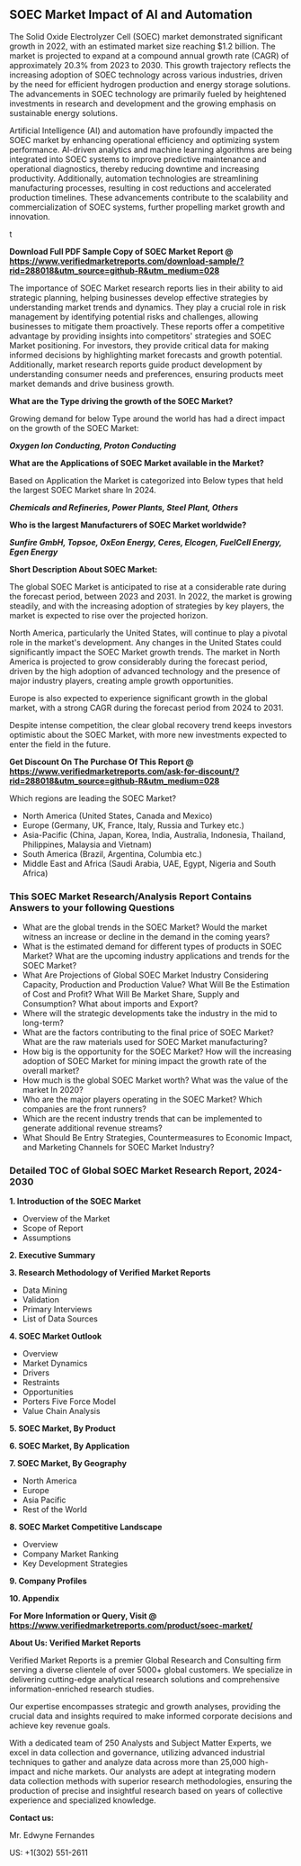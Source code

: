 <h2>SOEC Market Impact of AI and Automation</h2><p>The Solid Oxide Electrolyzer Cell (SOEC) market demonstrated significant growth in 2022, with an estimated market size reaching $1.2 billion. The market is projected to expand at a compound annual growth rate (CAGR) of approximately 20.3% from 2023 to 2030. This growth trajectory reflects the increasing adoption of SOEC technology across various industries, driven by the need for efficient hydrogen production and energy storage solutions. The advancements in SOEC technology are primarily fueled by heightened investments in research and development and the growing emphasis on sustainable energy solutions.</p><p>Artificial Intelligence (AI) and automation have profoundly impacted the SOEC market by enhancing operational efficiency and optimizing system performance. AI-driven analytics and machine learning algorithms are being integrated into SOEC systems to improve predictive maintenance and operational diagnostics, thereby reducing downtime and increasing productivity. Additionally, automation technologies are streamlining manufacturing processes, resulting in cost reductions and accelerated production timelines. These advancements contribute to the scalability and commercialization of SOEC systems, further propelling market growth and innovation.</p>t</p><p id="" class=""><strong>Download Full PDF Sample Copy of SOEC Market Report @ <a href="https://www.verifiedmarketreports.com/download-sample/?rid=288018&utm_source=github-R&utm_medium=028" target="_blank">https://www.verifiedmarketreports.com/download-sample/?rid=288018&utm_source=github-R&utm_medium=028</a></strong></p><p>The importance of&nbsp;SOEC Market research reports lies in their ability to aid strategic planning, helping businesses develop effective strategies by understanding market trends and dynamics. They play a crucial role in risk management by identifying potential risks and challenges, allowing businesses to mitigate them proactively. These reports offer a competitive advantage by providing insights into competitors' strategies and SOEC Market positioning. For investors, they provide critical data for making informed decisions by highlighting market forecasts and growth potential. Additionally, market research reports guide product development by understanding consumer needs and preferences, ensuring products meet market demands and drive business growth.</p><p><strong>What are the&nbsp;Type driving the growth of the SOEC Market?</strong></p><p id="" class="">Growing demand for below Type around the world has had a direct impact on the growth of the SOEC Market:</p><em><strong>Oxygen Ion Conducting, Proton Conducting</strong></em></p><strong>What are the&nbsp;Applications&nbsp;of SOEC Market available in the Market?</strong></p><p id="" class="">Based on Application the Market is categorized into Below types that held the largest SOEC Market share In 2024.</p><em><strong>Chemicals and Refineries, Power Plants, Steel Plant, Others</strong></em></p><strong>Who is the largest Manufacturers of SOEC Market worldwide?</strong></p><p><em><strong>Sunfire GmbH, Topsoe, OxEon Energy, Ceres, Elcogen, FuelCell Energy, Egen Energy</strong></em></p><p id="" class=""><strong>Short Description About SOEC Market:</strong></p><p>The global SOEC Market is anticipated to rise at a considerable rate during the forecast period, between 2023 and 2031. In 2022, the market is growing steadily, and with the increasing adoption of strategies by key players, the market is expected to rise over the projected horizon.</p><p>North America, particularly the United States, will continue to play a pivotal role in the market's development. Any changes in the United States could significantly impact the SOEC Market growth trends. The market in North America is projected to grow considerably during the forecast period, driven by the high adoption of advanced technology and the presence of major industry players, creating ample growth opportunities.</p><p>Europe is also expected to experience significant growth in the global market, with a strong CAGR during the forecast period from 2024 to 2031.</p><p>Despite intense competition, the clear global recovery trend keeps investors optimistic about the SOEC Market, with more new investments expected to enter the field in the future.</p><p id="" class=""><strong>Get Discount On The Purchase Of This Report @ <a href="https://www.verifiedmarketreports.com/ask-for-discount/?rid=288018&utm_source=github-R&utm_medium=028" target="_blank">https://www.verifiedmarketreports.com/ask-for-discount/?rid=288018&utm_source=github-R&utm_medium=028</a></strong></p>Which regions are leading the SOEC Market?</p><ul><li>North America (United States, Canada and Mexico)</li><li>Europe (Germany, UK, France, Italy, Russia and Turkey etc.)</li><li>Asia-Pacific (China, Japan, Korea, India, Australia, Indonesia, Thailand, Philippines, Malaysia and Vietnam)</li><li>South America (Brazil, Argentina, Columbia etc.)</li><li>Middle East and Africa (Saudi Arabia, UAE, Egypt, Nigeria and South Africa)</li></ul><h3 id="" class="">This SOEC Market Research/Analysis Report Contains Answers to your following Questions</h3><ul><li>What are the global trends in the SOEC Market? Would the market witness an increase or decline in the demand in the coming years?</li><li>What is the estimated demand for different types of products in SOEC Market? What are the upcoming industry applications and trends for the SOEC Market?</li><li>What Are Projections of Global SOEC Market Industry Considering Capacity, Production and Production Value? What Will Be the Estimation of Cost and Profit? What Will Be Market Share, Supply and Consumption? What about imports and Export?</li><li>Where will the strategic developments take the industry in the mid to long-term?</li><li>What are the factors contributing to the final price of SOEC Market? What are the raw materials used for SOEC Market manufacturing?</li><li>How big is the opportunity for the SOEC Market? How will the increasing adoption of SOEC Market for mining impact the growth rate of the overall market?</li><li>How much is the global SOEC Market worth? What was the value of the market In 2020?</li><li>Who are the major players operating in the SOEC Market? Which companies are the front runners?</li><li>Which are the recent industry trends that can be implemented to generate additional revenue streams?</li><li>What Should Be Entry Strategies, Countermeasures to Economic Impact, and Marketing Channels for SOEC Market Industry?</li></ul><h3 id="" class="">Detailed TOC of Global SOEC Market Research Report, 2024-2030</h3><p id="" class=""><strong>1. Introduction of the SOEC Market</strong></p><ul><li>Overview of the Market</li><li>Scope of Report</li><li>Assumptions</li></ul><p id="" class=""><strong>2. Executive Summary</strong></p><p id="" class=""><strong>3. Research Methodology of Verified Market Reports</strong></p><ul><li>Data Mining</li><li>Validation</li><li>Primary Interviews</li><li>List of Data Sources</li></ul><p id="" class=""><strong>4. SOEC Market Outlook</strong></p><ul><li>Overview</li><li>Market Dynamics</li><li>Drivers</li><li>Restraints</li><li>Opportunities</li><li>Porters Five Force Model</li><li>Value Chain Analysis</li></ul><p id="" class=""><strong>5. SOEC Market, By Product</strong></p><p id="" class=""><strong>6. SOEC Market, By Application</strong></p><p id="" class=""><strong>7. SOEC Market, By Geography</strong></p><ul><li>North America</li><li>Europe</li><li>Asia Pacific</li><li>Rest of the World</li></ul><p id="" class=""><strong>8. SOEC Market Competitive Landscape</strong></p><ul><li>Overview</li><li>Company Market Ranking</li><li>Key Development Strategies</li></ul><p id="" class=""><strong>9. Company Profiles</strong></p><p id="" class=""><strong>10. Appendix</strong></p><p id="" class=""><strong>For More Information or Query, Visit @ <a href="https://www.verifiedmarketreports.com/product/soec-market/" target="_blank">https://www.verifiedmarketreports.com/product/soec-market/</a></strong></p><p id="" class=""><strong>About Us: Verified Market Reports</strong></p><p id="" class="">Verified Market Reports is a premier Global Research and Consulting firm serving a diverse clientele of over 5000+ global customers. We specialize in delivering cutting-edge analytical research solutions and comprehensive information-enriched research studies.</p><p id="" class="">Our expertise encompasses strategic and growth analyses, providing the crucial data and insights required to make informed corporate decisions and achieve key revenue goals.</p><p id="" class="">With a dedicated team of 250 Analysts and Subject Matter Experts, we excel in data collection and governance, utilizing advanced industrial techniques to gather and analyze data across more than 25,000 high-impact and niche markets. Our analysts are adept at integrating modern data collection methods with superior research methodologies, ensuring the production of precise and insightful research based on years of collective experience and specialized knowledge.</p><p id="" class=""><strong>Contact us:</strong></p><p id="" class="">Mr. Edwyne Fernandes</p><p id="" class="">US: +1(302) 551-2611</p>